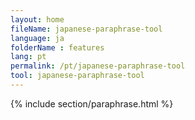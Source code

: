 ```yaml
---
layout: home
fileName: japanese-paraphrase-tool
language: ja
folderName : features
lang: pt
permalink: /pt/japanese-paraphrase-tool
tool: japanese-paraphrase-tool
---
```

{% include section/paraphrase.html %}